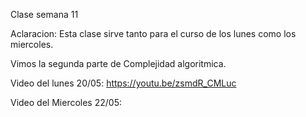 Clase semana 11

Aclaracion: Esta clase sirve tanto para el curso de los lunes como los miercoles.

Vimos la segunda parte de Complejidad algoritmica.

Video del lunes 20/05: https://youtu.be/zsmdR_CMLuc

Video del Miercoles 22/05:

